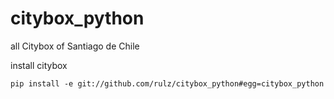 citybox_python
==============

all Citybox of Santiago de Chile

install citybox
```
pip install -e git://github.com/rulz/citybox_python#egg=citybox_python
```

